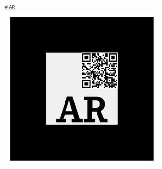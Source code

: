 [# AR](https://raw.githubusercontent.com/Christoph-Blank/AR/main/AR_QR.JPG)

<a href="https://raw.githubusercontent.com/Christoph-Blank/AR/main/AR_QR.JPG"><img src="https://raw.githubusercontent.com/Christoph-Blank/AR/main/AR_QR.JPG" alt="alternativer_text"></a>
